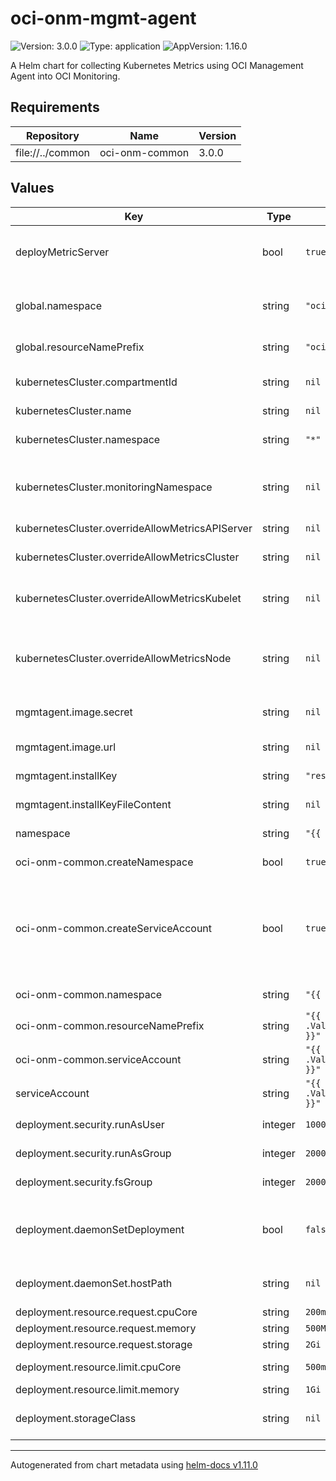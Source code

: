 # oci-onm-mgmt-agent

![Version: 3.0.0](https://img.shields.io/badge/Version-3.0.0-informational?style=flat-square) ![Type: application](https://img.shields.io/badge/Type-application-informational?style=flat-square) ![AppVersion: 1.16.0](https://img.shields.io/badge/AppVersion-1.16.0-informational?style=flat-square)

A Helm chart for collecting Kubernetes Metrics using OCI Management Agent into OCI Monitoring.

## Requirements

| Repository | Name | Version |
|------------|------|---------|
| file://../common | oci-onm-common | 3.0.0 |

## Values

| Key | Type | Default | Description |
|-----|------|---------|-------------|
| deployMetricServer | bool | `true` | By default, metric server will be deployed and used by Management Agent to collect metrics. You can set this to false if you already have metric server installed on your cluster |
| global.namespace | string | `"oci-onm"` | Kubernetes Namespace in which the resources to be created. Set oci-kubernetes-monitoring-common:createNamespace set to true, if the namespace doesn't exist. |
| global.resourceNamePrefix | string | `"oci-onm"` | Prefix to be attached to resources created through this chart. Not all resources may have this prefix. |
| kubernetesCluster.compartmentId | string | `nil` | OCI Compartment Id to push Kubernetes Monitoring metrics. If not specified default is same as Agent compartment |
| kubernetesCluster.name | string | `nil` | Kubernetes cluster name |
| kubernetesCluster.namespace | string | `"*"` | Kubernetes cluster namespace(s) to monitor. This can be a comma-separated list of namespaces or '*' to monitor all the namespaces |
| kubernetesCluster.monitoringNamespace | string | `nil` | OCI namespace to push Kubernetes Monitoring metrics. The namespace should match the pattern '^[a-z][a-z0-9_]*[a-z0-9]$'. By default metrics will be pushed to 'mgmtagent_kubernetes_metrics' |
| kubernetesCluster.overrideAllowMetricsAPIServer | string | `nil` | Provide the specific list of comma separated metric names for agent computed metrics to be collected. |
| kubernetesCluster.overrideAllowMetricsCluster | string | `nil` | Provide the specific list of comma separated metric names for agent computed metrics to be collected |
| kubernetesCluster.overrideAllowMetricsKubelet | string | `nil` | Provide the specific list of comma separated metric names for Kubelet (/api/v1/nodes/<node_name>/proxy/metrics) metrics to be collected |
| kubernetesCluster.overrideAllowMetricsNode | string | `nil` | Provide the specific list of comma separated metric names for Node (/api/v1/nodes/<node_name>/proxy/metrics/resource, /api/v1/nodes/<node_name>/proxy/metrics/cadvisor) metrics to be collected |
| mgmtagent.image.secret | string | `nil` | Image secrets to use for pulling container image (base64 encoded content of ~/.docker/config.json file) |
| mgmtagent.image.url | string | `nil` | Replace this value with actual docker image URL for Management Agent |
| mgmtagent.installKey | string | `"resources/input.rsp"` | Copy the downloaded Management Agent Install Key file under root helm directory as resources/input.rsp |
| mgmtagent.installKeyFileContent | string | `nil` | Provide the base64 encoded content of the Management Agent Install Key file |
| namespace | string | `"{{ .Values.global.namespace }}"` | Kubernetes namespace to create and install this helm chart in |
| oci-onm-common.createNamespace | bool | `true` | If createNamespace is set to true, it tries to create the namespace defined in 'namespace' variable. |
| oci-onm-common.createServiceAccount | bool | `true` | By default, a cluster role, cluster role binding and serviceaccount will be created for the monitoring pods to be able to (readonly) access various objects within the cluster, to support collection of various telemetry data. You may set this to false and provide your own serviceaccount (in the parent chart(s)) which has the necessary cluster role(s) binded to it. Refer, README for the cluster role definition and other details. |
| oci-onm-common.namespace | string | `"{{ .Values.global.namespace }}"` | Kubernetes Namespace in which the serviceaccount to be created. |
| oci-onm-common.resourceNamePrefix | string | `"{{ .Values.global.resourceNamePrefix }}"` | Prefix to be attached to resources created through this chart. Not all resources may have this prefix. |
| oci-onm-common.serviceAccount | string | `"{{ .Values.global.resourceNamePrefix }}"` | Name of the Kubernetes ServiceAccount |
| serviceAccount | string | `"{{ .Values.global.resourceNamePrefix }}"` | Name of the Kubernetes ServiceAccount |
| deployment.security.runAsUser | integer | `1000` | Processes in the Container will use the specified user ID |
| deployment.security.runAsGroup | integer | `2000` | Processes in the Container will use the specified group ID |
| deployment.security.fsGroup | integer | `2000` | Files created in the Container will use the specified group ID |
| deployment.daemonSetDeployment | bool | `false` | Setting the daemonset deployment to true, will deploy the Management Agents as a daemonset in addition to deploying the Management Agent as a statefulset. This is done to to distribute the node metrics collection to agents running on the node |
| deployment.daemonSet.hostPath | string | `nil` |  The host path to store data, if Agent is deployed as DaemonSet. Agent should have read-write access to it |
| deployment.resource.request.cpuCore | string | `200m` | Minimum CPU cores(millicore) for each agent instance |
| deployment.resource.request.memory | string | `500Mi` | Minimum memory(mebibytes) for each agent instance |
| deployment.resource.request.storage | string | `2Gi` | Minimum storage(gibibyte) for StatefulSet's PVC |
| deployment.resource.limit.cpuCore | string | `500m` | Maximum CPU cores(millicore) for each agent instance |
| deployment.resource.limit.memory | string | `1Gi` | Maximum memory(gibibyte) for each agent instance |
| deployment.storageClass | string | `nil` | The storage class for StatefulSet's PVC. If not provided then the Cluster's default storage class will be used |

----------------------------------------------
Autogenerated from chart metadata using [helm-docs v1.11.0](https://github.com/norwoodj/helm-docs/releases/v1.11.0)
